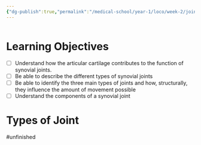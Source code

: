 ```yaml
---
{"dg-publish":true,"permalink":"/medical-school/year-1/loco/week-2/joint-structure-and-function/","tags":["loco"]}
---
```


```table-of-contents
```
# Learning Objectives
- [ ] Understand how the articular cartilage contributes to the function of synovial joints.
- [ ] Be able to describe the different types of synovial joints
- [ ] Be able to identify the three main types of joints and how, structurally, they influence the amount of movement possible
- [ ] Understand the components of a synovial joint

# Types of Joint
#unfinished 